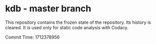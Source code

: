 # kdb - master branch

This repository contains the frozen state of the repository.
Its history is cleared. It is used only for static code
analysis with Codacy.

Commit Time: 1712378956